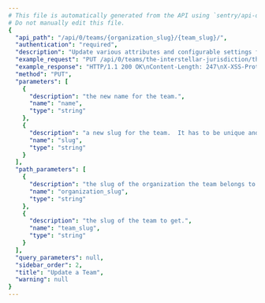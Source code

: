 ```yaml
---
# This file is automatically generated from the API using `sentry/api-docs/generator.py.`
# Do not manually edit this file.
{
  "api_path": "/api/0/teams/{organization_slug}/{team_slug}/", 
  "authentication": "required", 
  "description": "Update various attributes and configurable settings for the given\nteam.", 
  "example_request": "PUT /api/0/teams/the-interstellar-jurisdiction/the-obese-philosophers/ HTTP/1.1\nHost: sentry.io\nAuthorization: Bearer <token>\nContent-Type: application/json\n\n{\n  \"name\": \"The Inflated Philosophers\"\n}", 
  "example_response": "HTTP/1.1 200 OK\nContent-Length: 247\nX-XSS-Protection: 1; mode=block\nX-Content-Type-Options: nosniff\nContent-Language: en\nAccess-Control-Expose-Headers: X-Sentry-Error, Retry-After\nVary: Accept-Language, Cookie\nAccess-Control-Allow-Methods: GET, PUT, DELETE, HEAD, OPTIONS\nAllow: GET, PUT, DELETE, HEAD, OPTIONS\nAccess-Control-Allow-Origin: *\nAccess-Control-Allow-Headers: X-Sentry-Auth, X-Requested-With, Origin, Accept, Content-Type, Authentication, Authorization\nContent-Type: application/json\nX-Frame-Options: deny\n\n{\n  \"avatar\": {\n    \"avatarType\": \"letter_avatar\", \n    \"avatarUuid\": null\n  }, \n  \"dateCreated\": \"2020-03-08T19:07:45.721869Z\", \n  \"hasAccess\": true, \n  \"id\": \"4\", \n  \"isMember\": false, \n  \"isPending\": false, \n  \"memberCount\": 0, \n  \"name\": \"The Inflated Philosophers\", \n  \"slug\": \"the-obese-philosophers\"\n}", 
  "method": "PUT", 
  "parameters": [
    {
      "description": "the new name for the team.", 
      "name": "name", 
      "type": "string"
    }, 
    {
      "description": "a new slug for the team.  It has to be unique and available.", 
      "name": "slug", 
      "type": "string"
    }
  ], 
  "path_parameters": [
    {
      "description": "the slug of the organization the team belongs to.", 
      "name": "organization_slug", 
      "type": "string"
    }, 
    {
      "description": "the slug of the team to get.", 
      "name": "team_slug", 
      "type": "string"
    }
  ], 
  "query_parameters": null, 
  "sidebar_order": 2, 
  "title": "Update a Team", 
  "warning": null
}
---
```

